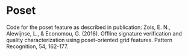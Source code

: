 # Poset
Code for the poset feature as described in publication: Zois, E. N., Alewijnse, L., & Economou, G. (2016). Offline signature verification and quality characterization using poset-oriented grid features. Pattern Recognition, 54, 162-177.
